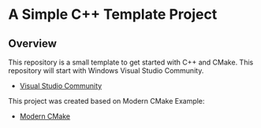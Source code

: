 # A Simple C++ Template Project

<!--- 
![Build Status](https://https://travis-ci.org/github/ahnguyen09/simple_start_cpp.svg?branch=master)](https://travis-ci.org/github/ahnguyen09/simple_start_cpp)
-->

## Overview

This repository is a small template to get started with C++ and CMake. This repository will start with Windows Visual Studio Community.
- [Visual Studio Community](https://visualstudio.microsoft.com/vs/community/)

This project was created based on Modern CMake Example:
- [Modern CMake](https://gitlab.com/CLIUtils/modern-cmake/-/tree/master/examples/extended-project)
